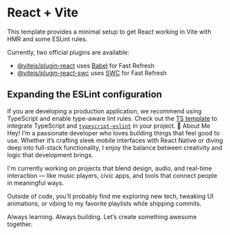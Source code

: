 # React + Vite

This template provides a minimal setup to get React working in Vite with HMR and some ESLint rules.

Currently, two official plugins are available:

- [@vitejs/plugin-react](https://github.com/vitejs/vite-plugin-react/blob/main/packages/plugin-react/README.md) uses [Babel](https://babeljs.io/) for Fast Refresh
- [@vitejs/plugin-react-swc](https://github.com/vitejs/vite-plugin-react-swc) uses [SWC](https://swc.rs/) for Fast Refresh

## Expanding the ESLint configuration

If you are developing a production application, we recommend using TypeScript and enable type-aware lint rules. Check out the [TS template](https://github.com/vitejs/vite/tree/main/packages/create-vite/template-react-ts) to integrate TypeScript and [`typescript-eslint`](https://typescript-eslint.io) in your project.
👋 About Me
Hey! I’m a passionate developer who loves building things that feel good to use. Whether it’s crafting sleek mobile interfaces with React Native or diving deep into full-stack functionality, I enjoy the balance between creativity and logic that development brings.

I'm currently working on projects that blend design, audio, and real-time interaction — like music players, civic apps, and tools that connect people in meaningful ways.

Outside of code, you’ll probably find me exploring new tech, tweaking UI animations, or vibing to my favorite playlists while shipping commits.

Always learning. Always building. Let’s create something awesome together.

